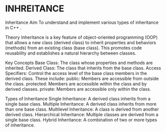 # INHREITANCE

Inheritance
Aim
To understand and implement various types of inheritance in C++ .

Theory
Inheritance is a key feature of object-oriented programming (OOP) that allows a new class (derived class) to inherit properties and behaviors (methods) from an existing class (base class). This promotes code reusability and establishes a natural hierarchy between classes.

Key Concepts
Base Class: The class whose properties and methods are inherited.
Derived Class: The class that inherits from the base class.
Access Specifiers: Control the access level of the base class members in the derived class. 
These include:
               public: Members are accessible from outside the class.
              protected: Members are accessible within the class and by derived classes.
              private: Members are accessible only within the class.


Types of Inheritance
Single Inheritance: A derived class inherits from a single base class.
Multiple Inheritance: A derived class inherits from more than one base class.
Multilevel Inheritance: A class is derived from another derived class.
Hierarchical Inheritance: Multiple classes are derived from a single base class.
Hybrid Inheritance: A combination of two or more types of inheritance.
